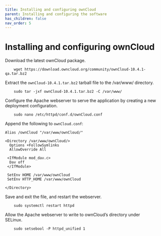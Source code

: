 ```yaml
---
title: Installing and configuring ownCloud
parent: Installing and configuring the software
has_children: false
nav_order: 5
---
```


# Installing and configuring ownCloud

Download the latest ownCloud package.
```shell
	wget https://download.owncloud.org/community/ownCloud-10.4.1-qa.tar.bz2
```

Extract the `ownCloud-10.4.1.tar.bz2` tarball file to the /var/www/ directory.
```shell
	sudo tar -jxf ownCloud-10.4.1.tar.bz2 -C /var/www/
```

Configure the Apache webserver to serve the application by creating a new deployment configuration. 
```shell
	sudo nano /etc/httpd/conf.d/ownCloud.conf
```
Append the following to `ownCloud.conf`:

```
Alias /ownCloud "/var/www/ownCloud/"

<Directory /var/www/ownCloud/>
  Options +FollowSymlinks
  AllowOverride All

 <IfModule mod_dav.c>
  Dav off
 </IfModule>

 SetEnv HOME /var/www/ownCloud
 SetEnv HTTP_HOME /var/www/ownCloud

</Directory>
```
Save and exit the file, and restart the webserver.
```shell
	sudo systemctl restart httpd
```

Allow the Apache webserver to write to ownCloud’s directory under SELinux.
```shell
	sudo setsebool -P httpd_unified 1
```